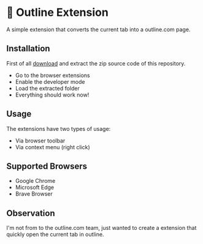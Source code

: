 # 🧾 Outline Extension

A simple extension that converts the current tab into a outline.com page.

## Installation

First of all [download](https://github.com/biewxw/outline/archive/1.0.0.zip) and extract the zip source code of this repository.

- Go to the browser extensions
- Enable the developer mode
- Load the extracted folder
- Everything should work now!

## Usage

The extensions have two types of usage:

- Via browser toolbar
- Via context menu (right click)

## Supported Browsers

- Google Chrome
- Microsoft Edge
- Brave Browser

## Observation

I'm not from to the outline.com team, just wanted to create a extension that quickly open the current tab in outline.
